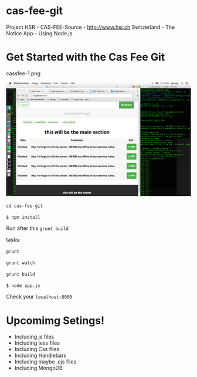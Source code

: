 # cas-fee-git
Project HSR - CAS-FEE-Source - http://www.hsr.ch  Switzerland - The Notice App - Using Node.js 


<h1>Get Started with the Cas Fee Git</h1>

cassfee-1.png

![alt tag](cassfee-1.png)


<code>cd cas-fee-git</code>

<code>$ npm install</code>

Run after this <code>grunt build</code>

tasks:

<code>grunt</code>

<code>grunt watch</code>

<code>grunt build</code>


<code>$ node app.js</code>




Check your <code>localhost:8000</code>


<h1>Upcomimg Setings!</h1>


- Including js files
- Including less files
- Including Css files
- Including Handlebars
- Including maybe .ejs files 
- Including MongoDB 


